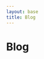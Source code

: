 ```yaml
---
layout: base
title: Blog
---
```


# Blog

<div id="tumblr-badge"></div>
<script type="text/javascript" src="js/tumblrBadge-1.1.js"></script>

